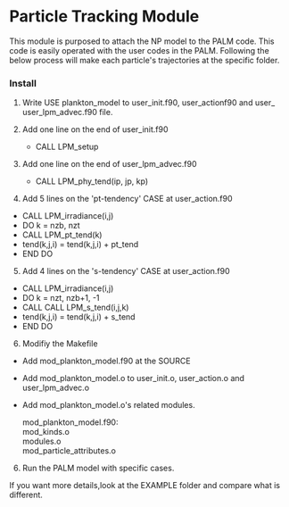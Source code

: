 # Particle Tracking Module
This module is purposed to attach the NP model to the PALM code. 
This code is easily operated with the user codes in the PALM. 
Following the below process will make each particle's trajectories at the specific folder. 

### Install 
1. Write USE plankton_model to user_init.f90, user_actionf90 and user_ user_lpm_advec.f90 file. 

2. Add one line on the end of user_init.f90 
   -  CALL LPM_setup
   
3. Add one line on the end of user_lpm_advec.f90 
   -  CALL LPM_phy_tend(ip, jp, kp)

4. Add 5 lines on the 'pt-tendency' CASE at user_action.f90
  - CALL LPM_irradiance(i,j)
  - DO k = nzb, nzt
  - CALL LPM_pt_tend(k)
  - tend(k,j,i) = tend(k,j,i) + pt_tend
  - END DO
  
 5. Add 4 lines on the 's-tendency' CASE at user_action.f90
  - CALL LPM_irradiance(i,j)
  - DO k = nzt, nzb+1, -1
  -   CALL CALL LPM_s_tend(i,j,k)
  -   tend(k,j,i) = tend(k,j,i) + s_tend
  - END DO
  
6. Modifiy the Makefile 
  - Add mod_plankton_model.f90 at the SOURCE
  - Add mod_plankton_model.o to user_init.o, user_action.o and user_lpm_advec.o
  - Add mod_plankton_model.o's related modules. 
  
    mod_plankton_model.f90: \
         mod_kinds.o \
         modules.o \
         mod_particle_attributes.o
         
6. Run the PALM model with specific cases.
    
If you want more details,look at the EXAMPLE folder and compare what is different. 
